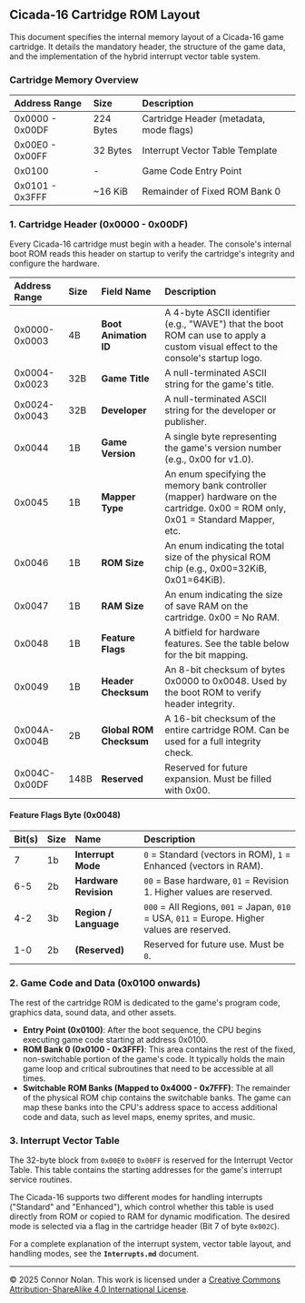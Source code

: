 ## **Cicada-16 Cartridge ROM Layout**

This document specifies the internal memory layout of a Cicada-16 game cartridge. It details the mandatory header, the structure of the game data, and the implementation of the hybrid interrupt vector table system.

### **Cartridge Memory Overview**

| Address Range   | Size      | Description                             |
| :-------------- | :-------- | :-------------------------------------- |
| 0x0000 - 0x00DF | 224 Bytes | Cartridge Header (metadata, mode flags) |
| 0x00E0 - 0x00FF | 32 Bytes  | Interrupt Vector Table Template         |
| 0x0100          | -         | Game Code Entry Point                   |
| 0x0101 - 0x3FFF | ~16 KiB   | Remainder of Fixed ROM Bank 0           |

### **1. Cartridge Header (0x0000 - 0x00DF)**

Every Cicada-16 cartridge must begin with a header. The console's internal boot ROM reads this header on startup to verify the cartridge's integrity and configure the hardware.

| Address Range | Size | Field Name              | Description                                                                                                                       |
| :------------ | :--- | :---------------------- | :-------------------------------------------------------------------------------------------------------------------------------- |
| 0x0000-0x0003 | 4B   | **Boot Animation ID**   | A 4-byte ASCII identifier (e.g., "WAVE") that the boot ROM can use to apply a custom visual effect to the console's startup logo. |
| 0x0004-0x0023 | 32B  | **Game Title**          | A null-terminated ASCII string for the game's title.                                                                              |
| 0x0024-0x0043 | 32B  | **Developer**           | A null-terminated ASCII string for the developer or publisher.                                                                    |
| 0x0044        | 1B   | **Game Version**        | A single byte representing the game's version number (e.g., 0x00 for v1.0).                                                       |
| 0x0045        | 1B   | **Mapper Type**         | An enum specifying the memory bank controller (mapper) hardware on the cartridge. 0x00 = ROM only, 0x01 = Standard Mapper, etc.   |
| 0x0046        | 1B   | **ROM Size**            | An enum indicating the total size of the physical ROM chip (e.g., 0x00=32KiB, 0x01=64KiB).                                        |
| 0x0047        | 1B   | **RAM Size**            | An enum indicating the size of save RAM on the cartridge. 0x00 = No RAM.                                                          |
| 0x0048        | 1B   | **Feature Flags**       | A bitfield for hardware features. See the table below for the bit mapping.                                                        |
| 0x0049        | 1B   | **Header Checksum**     | An 8-bit checksum of bytes 0x0000 to 0x0048. Used by the boot ROM to verify header integrity.                                     |
| 0x004A-0x004B | 2B   | **Global ROM Checksum** | A 16-bit checksum of the entire cartridge ROM. Can be used for a full integrity check.                                            |
| 0x004C-0x00DF | 148B | **Reserved**            | Reserved for future expansion. Must be filled with 0x00.                                                                          |

#### **Feature Flags Byte (0x0048)**

| Bit(s) | Size | Name                  | Description                                                                                             |
| :----- | :--- | :-------------------- | :------------------------------------------------------------------------------------------------------ |
| 7      | 1b   | **Interrupt Mode**    | `0` = Standard (vectors in ROM), `1` = Enhanced (vectors in RAM).                                       |
| 6-5    | 2b   | **Hardware Revision** | `00` = Base hardware, `01` = Revision 1. Higher values are reserved.                                    |
| 4-2    | 3b   | **Region / Language** | `000` = All Regions, `001` = Japan, `010` = USA, `011` = Europe. Higher values are reserved.             |
| 1-0    | 2b   | **(Reserved)**        | Reserved for future use. Must be `0`.                                                                   |

### **2. Game Code and Data (0x0100 onwards)**

The rest of the cartridge ROM is dedicated to the game's program code, graphics data, sound data, and other assets.

- **Entry Point (0x0100)**: After the boot sequence, the CPU begins executing game code starting at address 0x0100.
- **ROM Bank 0 (0x0100 - 0x3FFF)**: This area contains the rest of the fixed, non-switchable portion of the game's code. It typically holds the main game loop and critical subroutines that need to be accessible at all times.
- **Switchable ROM Banks (Mapped to 0x4000 - 0x7FFF)**: The remainder of the physical ROM chip contains the switchable banks. The game can map these banks into the CPU's address space to access additional code and data, such as level maps, enemy sprites, and music.

### **3. Interrupt Vector Table**

The 32-byte block from `0x00E0` to `0x00FF` is reserved for the Interrupt Vector Table. This table contains the starting addresses for the game's interrupt service routines.

The Cicada-16 supports two different modes for handling interrupts ("Standard" and "Enhanced"), which control whether this table is used directly from ROM or copied to RAM for dynamic modification. The desired mode is selected via a flag in the cartridge header (Bit 7 of byte `0x002C`).

For a complete explanation of the interrupt system, vector table layout, and handling modes, see the **`Interrupts.md`** document.


---

© 2025 Connor Nolan. This work is licensed under a
[Creative Commons Attribution-ShareAlike 4.0 International License](http://creativecommons.org/licenses/by-sa/4.0/).
